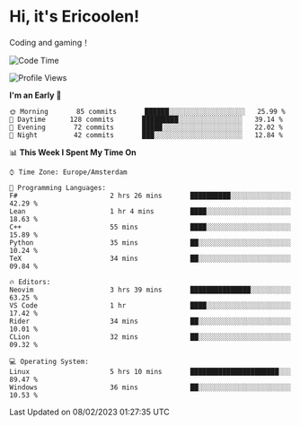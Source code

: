# Hi, it's Ericoolen!
Coding and gaming！

<!--START_SECTION:waka-->
![Code Time](http://img.shields.io/badge/Code%20Time-663%20hrs%2023%20mins-blue)

![Profile Views](http://img.shields.io/badge/Profile%20Views-17-blue)

**I'm an Early 🐤** 

```text
🌞 Morning       85 commits       ██████░░░░░░░░░░░░░░░░░░░   25.99 % 
🌆 Daytime      128 commits       █████████░░░░░░░░░░░░░░░░   39.14 % 
🌃 Evening       72 commits       █████░░░░░░░░░░░░░░░░░░░░   22.02 % 
🌙 Night         42 commits       ███░░░░░░░░░░░░░░░░░░░░░░   12.84 % 

```


📊 **This Week I Spent My Time On** 

```text
⌚︎ Time Zone: Europe/Amsterdam

💬 Programming Languages: 
F#                       2 hrs 26 mins       ██████████░░░░░░░░░░░░░░░   42.29 % 
Lean                     1 hr 4 mins         ████░░░░░░░░░░░░░░░░░░░░░   18.63 % 
C++                      55 mins             ████░░░░░░░░░░░░░░░░░░░░░   15.89 % 
Python                   35 mins             ██░░░░░░░░░░░░░░░░░░░░░░░   10.24 % 
TeX                      34 mins             ██░░░░░░░░░░░░░░░░░░░░░░░   09.84 % 

🔥 Editors: 
Neovim                   3 hrs 39 mins       ███████████████░░░░░░░░░░   63.25 % 
VS Code                  1 hr                ████░░░░░░░░░░░░░░░░░░░░░   17.42 % 
Rider                    34 mins             ██░░░░░░░░░░░░░░░░░░░░░░░   10.01 % 
CLion                    32 mins             ██░░░░░░░░░░░░░░░░░░░░░░░   09.32 % 

💻 Operating System: 
Linux                    5 hrs 10 mins       ██████████████████████░░░   89.47 % 
Windows                  36 mins             ██░░░░░░░░░░░░░░░░░░░░░░░   10.53 % 

```


 Last Updated on 08/02/2023 01:27:35 UTC
<!--END_SECTION:waka-->

